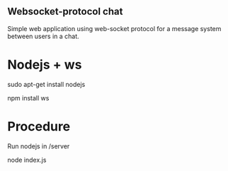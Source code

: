 ## Websocket-protocol chat
Simple web application using web-socket protocol for a message system between users in a chat.

# Nodejs + ws
sudo apt-get install nodejs

npm install ws

# Procedure
Run nodejs in /server

node index.js

